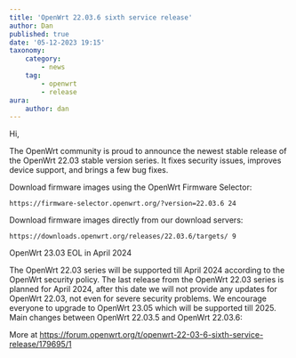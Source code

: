 ```yaml
---
title: 'OpenWrt 22.03.6 sixth service release'
author: Dan
published: true
date: '05-12-2023 19:15'
taxonomy:
    category:
        - news
    tag:
        - openwrt
        - release
aura:
    author: dan
---
```


Hi,

The OpenWrt community is proud to announce the newest stable release of the OpenWrt 22.03 stable version series. It fixes security issues, improves device support, and brings a few bug fixes.

Download firmware images using the OpenWrt Firmware Selector:

    https://firmware-selector.openwrt.org/?version=22.03.6 24

Download firmware images directly from our download servers:

    https://downloads.openwrt.org/releases/22.03.6/targets/ 9

OpenWrt 23.03 EOL in April 2024

The OpenWrt 22.03 series will be supported till April 2024 according to the OpenWrt security policy. The last release from the OpenWrt 22.03 series is planned for April 2024, after this date we will not provide any updates for OpenWrt 22.03, not even for severe security problems. We encourage everyone to upgrade to OpenWrt 23.05 which will be supported till 2025.
Main changes between OpenWrt 22.03.5 and OpenWrt 22.03.6:

More at https://forum.openwrt.org/t/openwrt-22-03-6-sixth-service-release/179695/1